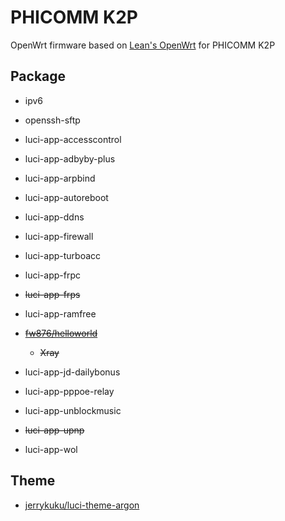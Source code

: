 # PHICOMM K2P

OpenWrt firmware based on [Lean's OpenWrt](https://github.com/coolsnowwolf/lede) for PHICOMM K2P

## Package

- ipv6

- openssh-sftp

- luci-app-accesscontrol

- luci-app-adbyby-plus

- luci-app-arpbind
  
- luci-app-autoreboot

- luci-app-ddns

- luci-app-firewall

- luci-app-turboacc

- luci-app-frpc
  
- ~~luci-app-frps~~
  
- luci-app-ramfree

- ~~[fw876/helloworld](https://github.com/fw876/helloworld)~~

    - ~~Xray~~

- luci-app-jd-dailybonus

- luci-app-pppoe-relay

- luci-app-unblockmusic

- ~~luci-app-upnp~~

- luci-app-wol

## Theme

- [jerrykuku/luci-theme-argon](https://github.com/jerrykuku/luci-theme-argon)
